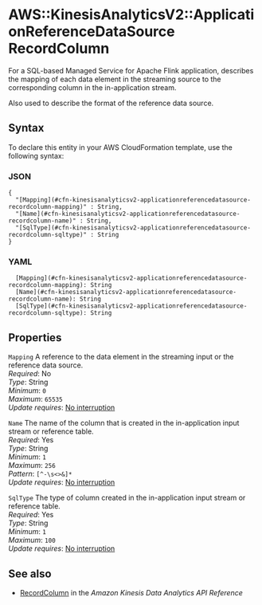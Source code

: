 # AWS::KinesisAnalyticsV2::ApplicationReferenceDataSource RecordColumn<a name="aws-properties-kinesisanalyticsv2-applicationreferencedatasource-recordcolumn"></a>

For a SQL\-based Managed Service for Apache Flink application, describes the mapping of each data element in the streaming source to the corresponding column in the in\-application stream\.

Also used to describe the format of the reference data source\.

## Syntax<a name="aws-properties-kinesisanalyticsv2-applicationreferencedatasource-recordcolumn-syntax"></a>

To declare this entity in your AWS CloudFormation template, use the following syntax:

### JSON<a name="aws-properties-kinesisanalyticsv2-applicationreferencedatasource-recordcolumn-syntax.json"></a>

```
{
  "[Mapping](#cfn-kinesisanalyticsv2-applicationreferencedatasource-recordcolumn-mapping)" : String,
  "[Name](#cfn-kinesisanalyticsv2-applicationreferencedatasource-recordcolumn-name)" : String,
  "[SqlType](#cfn-kinesisanalyticsv2-applicationreferencedatasource-recordcolumn-sqltype)" : String
}
```

### YAML<a name="aws-properties-kinesisanalyticsv2-applicationreferencedatasource-recordcolumn-syntax.yaml"></a>

```
  [Mapping](#cfn-kinesisanalyticsv2-applicationreferencedatasource-recordcolumn-mapping): String
  [Name](#cfn-kinesisanalyticsv2-applicationreferencedatasource-recordcolumn-name): String
  [SqlType](#cfn-kinesisanalyticsv2-applicationreferencedatasource-recordcolumn-sqltype): String
```

## Properties<a name="aws-properties-kinesisanalyticsv2-applicationreferencedatasource-recordcolumn-properties"></a>

`Mapping`  <a name="cfn-kinesisanalyticsv2-applicationreferencedatasource-recordcolumn-mapping"></a>
A reference to the data element in the streaming input or the reference data source\.  
*Required*: No  
*Type*: String  
*Minimum*: `0`  
*Maximum*: `65535`  
*Update requires*: [No interruption](https://docs.aws.amazon.com/AWSCloudFormation/latest/UserGuide/using-cfn-updating-stacks-update-behaviors.html#update-no-interrupt)

`Name`  <a name="cfn-kinesisanalyticsv2-applicationreferencedatasource-recordcolumn-name"></a>
The name of the column that is created in the in\-application input stream or reference table\.  
*Required*: Yes  
*Type*: String  
*Minimum*: `1`  
*Maximum*: `256`  
*Pattern*: `[^-\s<>&]*`  
*Update requires*: [No interruption](https://docs.aws.amazon.com/AWSCloudFormation/latest/UserGuide/using-cfn-updating-stacks-update-behaviors.html#update-no-interrupt)

`SqlType`  <a name="cfn-kinesisanalyticsv2-applicationreferencedatasource-recordcolumn-sqltype"></a>
The type of column created in the in\-application input stream or reference table\.  
*Required*: Yes  
*Type*: String  
*Minimum*: `1`  
*Maximum*: `100`  
*Update requires*: [No interruption](https://docs.aws.amazon.com/AWSCloudFormation/latest/UserGuide/using-cfn-updating-stacks-update-behaviors.html#update-no-interrupt)

## See also<a name="aws-properties-kinesisanalyticsv2-applicationreferencedatasource-recordcolumn--seealso"></a>
+  [RecordColumn](https://docs.aws.amazon.com/kinesisanalytics/latest/apiv2/API_RecordColumn.html) in the *Amazon Kinesis Data Analytics API Reference* 

